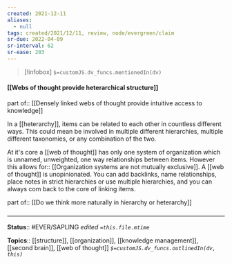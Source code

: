 ```yaml
---
created: 2021-12-11 
aliases:
  - null
tags: created/2021/12/11, review, node/evergreen/claim
sr-due: 2022-04-09
sr-interval: 62
sr-ease: 203
---
```

> [!infobox]
`$=customJS.dv_funcs.mentionedIn(dv)`

#### [[Webs of thought provide heterarchical structure]] 

part of:: [[Densely linked webs of thought provide intuitive access to knowledge]]

In a [[heterarchy]], items can be related to each other in countless different ways. This could mean be involved in multiple different hierarchies, multiple different taxonomies, or any combination of the two.

At it's core a [[web of thought]] has only one system of organization which is unnamed, unweighted, one way relationships between items.
However this 
allows for:: [[Organization systems are not mutually exclusive]].
A [[web of thought]] is unopinionated.
You can add backlinks, name relationships, place notes in strict hierarchies or use multiple hierarchies, and you can always com back to the core of linking items.

part of:: [[Do we think more naturally in hierarchy or heterarchy]]
### <hr class="footnote"/>

**Status**:: #EVER/SAPLING
*edited `=this.file.mtime`*

**Topics**::  [[structure]], [[organization]], [[knowledge management]], [[second brain]], [[web of thought]]
*`$=customJS.dv_funcs.outlinedIn(dv, this)`*
